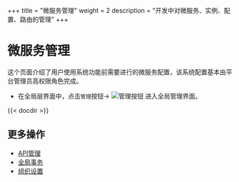 +++
title = "微服务管理"
weight = 2
description = "开发中对微服务、实例、配置、路由的管理"
+++

# 微服务管理

这个页面介绍了用户使用系统功能前需要进行的微服务配置，该系统配置基本由平台管理员高权限角色完成。

- 在全局层界面中，点击`管理`按钮→ ![管理按钮](/docs/user-guide/microservice-development/microservice-management/image/management_button.png) 进入全局管理界面。

{{< docdir >}}

## 更多操作
- [API管理](..//api-management)
- [全局事务](..//global-transaction)
- [组织设置](..//tenant)